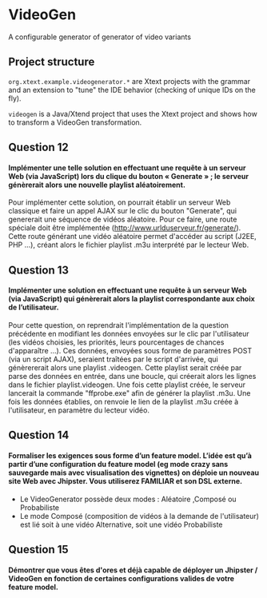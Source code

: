 # VideoGen

A configurable generator of generator of video variants 

## Project structure

`org.xtext.example.videogenerator.*` are Xtext projects with the grammar and an extension to "tune" the IDE behavior (checking of unique IDs on the fly). 

`videogen` is a Java/Xtend project that uses the Xtext project and shows how to transform a VideoGen transformation.  

## Question 12

#### Implémenter une telle solution en effectuant une requête à un serveur Web (via JavaScript) lors du clique du bouton « Generate » ; le serveur génèrerait alors une nouvelle playlist aléatoirement.

Pour implémenter cette solution, on pourrait établir un serveur Web classique et faire un appel AJAX sur le clic du bouton "Generate", qui genererait une séquence de vidéos aléatoire.
Pour ce faire, une route spéciale doit être implémentée (http://www.urlduserveur.fr/generate/). Cette route générant une vidéo aléatoire permet d'accéder au script (J2EE, PHP ...), créant alors le fichier playlist .m3u interprété par le lecteur Web.

## Question 13

#### Implémenter une solution en effectuant une requête à un serveur Web (via JavaScript) qui génèrerait alors la playlist correspondante aux choix de l’utilisateur.

Pour cette question, on reprendrait l'implémentation de la question précédente en modifiant les données envoyées sur le clic par l'utilisateur (les vidéos choisies, les priorités, leurs pourcentages de chances d'apparaître ...). Ces données, envoyées sous forme de paramètres POST (via un script AJAX), seraient traîtées par le script d'arrivée, qui génèrererait alors une playlist .videogen.
Cette playlist serait créée par parse des données en entrée, dans une boucle, qui créerait alors les lignes dans le fichier playlist.videogen. Une fois cette playlist créée, le serveur lancerait la commande "ffprobe.exe" afin de générer la playlist .m3u.
Une fois les données établies, on renvoie le lien de la playlist .m3u créée à l'utilisateur, en paramètre du lecteur vidéo.

## Question 14

#### Formaliser les exigences sous forme d’un feature model. L’idée est qu’à partir d’une configuration du feature model (eg mode crazy sans sauvegarde mais avec visualisation des vignettes) on déploie un nouveau site Web avec Jhipster. Vous utiliserez FAMILIAR et son DSL externe.

* Le VideoGenerator possède deux modes : Aléatoire ,Composé ou Probabiliste
* Le mode Composé (composition de vidéos à la demande de l'utilisateur) est lié soit à une vidéo Alternative, soit une vidéo Probabiliste

## Question 15

#### Démontrer que vous êtes d'ores et déjà capable de déployer un Jhipster / VideoGen en fonction de certaines configurations valides de votre feature model.


